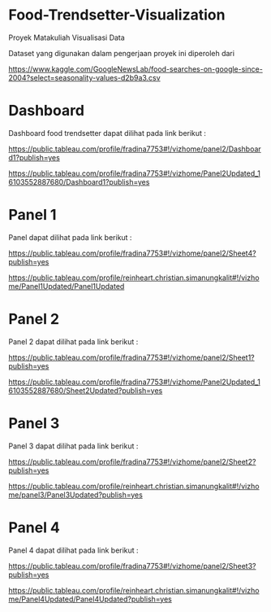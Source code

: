 # Food-Trendsetter-Visualization
Proyek Matakuliah Visualisasi Data



Dataset yang digunakan dalam pengerjaan proyek ini diperoleh dari

https://www.kaggle.com/GoogleNewsLab/food-searches-on-google-since-2004?select=seasonality-values-d2b9a3.csv

# Dashboard

Dashboard food trendsetter dapat dilihat pada link berikut :

https://public.tableau.com/profile/fradina7753#!/vizhome/panel2/Dashboard1?publish=yes

https://public.tableau.com/profile/fradina7753#!/vizhome/Panel2Updated_16103552887680/Dashboard1?publish=yes
# Panel 1
Panel dapat dilihat pada link berikut : 

https://public.tableau.com/profile/fradina7753#!/vizhome/panel2/Sheet4?publish=yes

https://public.tableau.com/profile/reinheart.christian.simanungkalit#!/vizhome/Panel1Updated/Panel1Updated

# Panel 2
Panel 2 dapat dilihat pada link berikut :

https://public.tableau.com/profile/fradina7753#!/vizhome/panel2/Sheet1?publish=yes

https://public.tableau.com/profile/fradina7753#!/vizhome/Panel2Updated_16103552887680/Sheet2Updated?publish=yes

# Panel 3
Panel 3 dapat dilihat pada link berikut :

https://public.tableau.com/profile/fradina7753#!/vizhome/panel2/Sheet2?publish=yes

https://public.tableau.com/profile/reinheart.christian.simanungkalit#!/vizhome/panel3/Panel3Updated?publish=yes

# Panel 4
Panel 4 dapat dilihat pada link berikut :

https://public.tableau.com/profile/fradina7753#!/vizhome/panel2/Sheet3?publish=yes

https://public.tableau.com/profile/reinheart.christian.simanungkalit#!/vizhome/Panel4Updated/Panel4Updated?publish=yes


